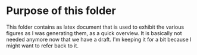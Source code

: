 # Purpose of this folder #
This folder contains as latex document that is used to exhibit the various
figures as I was generating them, as a quick overview.  It is basically not 
needed anymore now that we have a draft.  I'm keeping it for a bit because I
might want to refer back to it.
